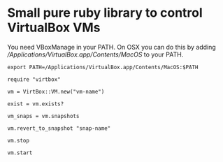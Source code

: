 # Small pure ruby library to control VirtualBox VMs

You need VBoxManage in your PATH. On OSX you can do this by adding */Applications/VirtualBox.app/Contents/MacOS* to your PATH.

```
export PATH=/Applications/VirtualBox.app/Contents/MacOS:$PATH
```

```
require "virtbox"

vm = VirtBox::VM.new("vm-name")

exist = vm.exists?

vm_snaps = vm.snapshots

vm.revert_to_snapshot "snap-name"

vm.stop

vm.start
```
